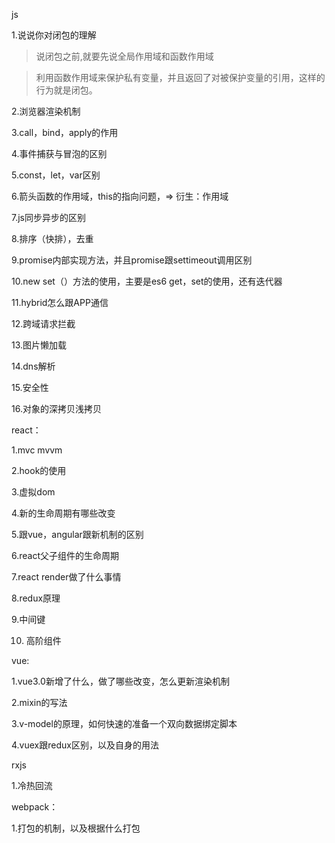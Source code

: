 js

1.说说你对闭包的理解
>说闭包之前,就要先说全局作用域和函数作用域

>利用函数作用域来保护私有变量，并且返回了对被保护变量的引用，这样的行为就是闭包。

2.浏览器渲染机制

3.call，bind，apply的作用

4.事件捕获与冒泡的区别

5.const，let，var区别

6.箭头函数的作用域，this的指向问题，=>  衍生：作用域

7.js同步异步的区别

8.排序（快排），去重

9.promise内部实现方法，并且promise跟settimeout调用区别

10.new  set（）方法的使用，主要是es6 get，set的使用，还有迭代器 

11.hybrid怎么跟APP通信

12.跨域请求拦截

13.图片懒加载

14.dns解析

15.安全性

16.对象的深拷贝浅拷贝  

react：

1.mvc  mvvm

2.hook的使用

3.虚拟dom

4.新的生命周期有哪些改变

5.跟vue，angular跟新机制的区别

6.react父子组件的生命周期

7.react render做了什么事情

8.redux原理  

9.中间键  

10. 高阶组件  

vue:

1.vue3.0新增了什么，做了哪些改变，怎么更新渲染机制

2.mixin的写法

3.v-model的原理，如何快速的准备一个双向数据绑定脚本

4.vuex跟redux区别，以及自身的用法

rxjs

1.冷热回流

webpack：

1.打包的机制，以及根据什么打包
